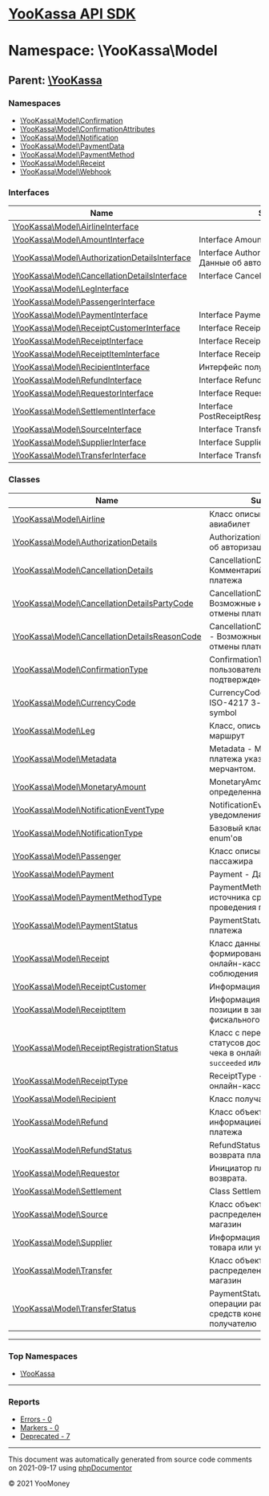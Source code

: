 # [YooKassa API SDK](../home.md)

# Namespace: \YooKassa\Model
## Parent: [\YooKassa](../namespaces/yookassa.md)
### Namespaces
* [\YooKassa\Model\Confirmation](../namespaces/yookassa-model-confirmation.md)
* [\YooKassa\Model\ConfirmationAttributes](../namespaces/yookassa-model-confirmationattributes.md)
* [\YooKassa\Model\Notification](../namespaces/yookassa-model-notification.md)
* [\YooKassa\Model\PaymentData](../namespaces/yookassa-model-paymentdata.md)
* [\YooKassa\Model\PaymentMethod](../namespaces/yookassa-model-paymentmethod.md)
* [\YooKassa\Model\Receipt](../namespaces/yookassa-model-receipt.md)
* [\YooKassa\Model\Webhook](../namespaces/yookassa-model-webhook.md)
### Interfaces
| Name | Summary |
| ---- | ------- |
| [\YooKassa\Model\AirlineInterface](../classes/YooKassa-Model-AirlineInterface.md) |  |
| [\YooKassa\Model\AmountInterface](../classes/YooKassa-Model-AmountInterface.md) | Interface AmountInterface |
| [\YooKassa\Model\AuthorizationDetailsInterface](../classes/YooKassa-Model-AuthorizationDetailsInterface.md) | Interface AuthorizationDetailsInterface - Данные об авторизации платежа |
| [\YooKassa\Model\CancellationDetailsInterface](../classes/YooKassa-Model-CancellationDetailsInterface.md) | Interface CancellationDetailsInterface |
| [\YooKassa\Model\LegInterface](../classes/YooKassa-Model-LegInterface.md) |  |
| [\YooKassa\Model\PassengerInterface](../classes/YooKassa-Model-PassengerInterface.md) |  |
| [\YooKassa\Model\PaymentInterface](../classes/YooKassa-Model-PaymentInterface.md) | Interface PaymentInterface |
| [\YooKassa\Model\ReceiptCustomerInterface](../classes/YooKassa-Model-ReceiptCustomerInterface.md) | Interface ReceiptCustomerInterface |
| [\YooKassa\Model\ReceiptInterface](../classes/YooKassa-Model-ReceiptInterface.md) | Interface ReceiptInterface |
| [\YooKassa\Model\ReceiptItemInterface](../classes/YooKassa-Model-ReceiptItemInterface.md) | Interface ReceiptItemInterface |
| [\YooKassa\Model\RecipientInterface](../classes/YooKassa-Model-RecipientInterface.md) | Интерфейс получателя платежа. |
| [\YooKassa\Model\RefundInterface](../classes/YooKassa-Model-RefundInterface.md) | Interface RefundInterface |
| [\YooKassa\Model\RequestorInterface](../classes/YooKassa-Model-RequestorInterface.md) | Interface RequestorInterface |
| [\YooKassa\Model\SettlementInterface](../classes/YooKassa-Model-SettlementInterface.md) | Interface PostReceiptResponseSettlementInterface |
| [\YooKassa\Model\SourceInterface](../classes/YooKassa-Model-SourceInterface.md) | Interface TransferInterface |
| [\YooKassa\Model\SupplierInterface](../classes/YooKassa-Model-SupplierInterface.md) | Interface SupplierInterface |
| [\YooKassa\Model\TransferInterface](../classes/YooKassa-Model-TransferInterface.md) | Interface TransferInterface |
### Classes
| Name | Summary |
| ---- | ------- |
| [\YooKassa\Model\Airline](../classes/YooKassa-Model-Airline.md) | Класс описывающий авиабилет |
| [\YooKassa\Model\AuthorizationDetails](../classes/YooKassa-Model-AuthorizationDetails.md) | AuthorizationDetails - Данные об авторизации платежа |
| [\YooKassa\Model\CancellationDetails](../classes/YooKassa-Model-CancellationDetails.md) | CancellationDetails - Комментарий к отмене платежа |
| [\YooKassa\Model\CancellationDetailsPartyCode](../classes/YooKassa-Model-CancellationDetailsPartyCode.md) | CancellationDetailsPartyCode - Возможные инициаторы отмены платежа |
| [\YooKassa\Model\CancellationDetailsReasonCode](../classes/YooKassa-Model-CancellationDetailsReasonCode.md) | CancellationDetailsReasonCode - Возможные причины отмены платежа |
| [\YooKassa\Model\ConfirmationType](../classes/YooKassa-Model-ConfirmationType.md) | ConfirmationType - Тип пользовательского процесса подтверждения платежа |Код|Описание| --- | --- |redirect|Необходимо направить плательщика на страницу партнера| |external|Необходимо ождать пока плательщик самостоятельно подтвердит платеж| |code_verification|Необходимо получить одноразовый код от плательщика для подтверждения платежа| |embedded|Необходимо получить токен для checkout.js| |qr|Необходимо получить QR-код| |
| [\YooKassa\Model\CurrencyCode](../classes/YooKassa-Model-CurrencyCode.md) | CurrencyCode - Код валюты, ISO-4217 3-alpha currency symbol |
| [\YooKassa\Model\Leg](../classes/YooKassa-Model-Leg.md) | Класс, описывающий маршрут |
| [\YooKassa\Model\Metadata](../classes/YooKassa-Model-Metadata.md) | Metadata - Метаданные платежа указанные мерчантом. |
| [\YooKassa\Model\MonetaryAmount](../classes/YooKassa-Model-MonetaryAmount.md) | MonetaryAmount - Сумма определенная в валюте |
| [\YooKassa\Model\NotificationEventType](../classes/YooKassa-Model-NotificationEventType.md) | NotificationEventType - Тип уведомления |Код|Описание| --- | --- |payment.waiting_for_capture|Успешно оплачен покупателем, ожидает подтверждения магазином (capture или aviso)| |payment.succeeded|Успешно оплачен и подтвержден магазином| |payment.canceled|Неуспех оплаты или отменен магазином| |refund.succeeded|Успешный возврат| |
| [\YooKassa\Model\NotificationType](../classes/YooKassa-Model-NotificationType.md) | Базовый класс генерируемых enum&#039;ов |
| [\YooKassa\Model\Passenger](../classes/YooKassa-Model-Passenger.md) | Класс описывающий данные пассажира |
| [\YooKassa\Model\Payment](../classes/YooKassa-Model-Payment.md) | Payment - Данные о платеже |
| [\YooKassa\Model\PaymentMethodType](../classes/YooKassa-Model-PaymentMethodType.md) | PaymentMethodType - Тип источника средств для проведения платежа |Код|Описание| --- | --- |yoo_money|Платеж из кошелька ЮMoney| |bank_card|Платеж с произвольной банковской карты| |sberbank|Платеж СбербанкОнлайн| |cash|Платеж наличными| |mobile_balance|Платеж с баланса мобильного телефона| |apple_pay|Платеж ApplePay| |google_pay|Платеж Google Pay| |qiwi|Платеж из кошелька Qiwi| |webmoney|Платеж из кошелька Webmoney| |alfabank|Платеж через Альфа-Клик| |b2b_sberbank|Сбербанк Бизнес Онлайн| |tinkoff_bank|Интернет-банк Тинькофф| |psb|ПромсвязьБанк| |installments|Заплатить по частям| |wechat|Платеж через WeChat| |
| [\YooKassa\Model\PaymentStatus](../classes/YooKassa-Model-PaymentStatus.md) | PaymentStatus - Состояние платежа |Код|Описание| --- | --- |pending|Ожидает оплаты покупателем| |waiting_for_capture|Успешно оплачен покупателем, ожидает подтверждения магазином (capture или aviso)| |succeeded|Успешно оплачен и подтвержден магазином| |canceled|Неуспех оплаты или отменен магазином (cancel)| |
| [\YooKassa\Model\Receipt](../classes/YooKassa-Model-Receipt.md) | Класс данных для формирования чека в онлайн-кассе (для соблюдения 54-ФЗ) |
| [\YooKassa\Model\ReceiptCustomer](../classes/YooKassa-Model-ReceiptCustomer.md) | Информация о плательщике |
| [\YooKassa\Model\ReceiptItem](../classes/YooKassa-Model-ReceiptItem.md) | Информация о товарной позиции в заказе, позиция фискального чека |
| [\YooKassa\Model\ReceiptRegistrationStatus](../classes/YooKassa-Model-ReceiptRegistrationStatus.md) | Класс с перечислением статусов доставки данных для чека в онлайн-кассу (`pending`, `succeeded` или `canceled`) |
| [\YooKassa\Model\ReceiptType](../classes/YooKassa-Model-ReceiptType.md) | ReceiptType - Тип чека в онлайн-кассе. |
| [\YooKassa\Model\Recipient](../classes/YooKassa-Model-Recipient.md) | Класс получателя платежа. |
| [\YooKassa\Model\Refund](../classes/YooKassa-Model-Refund.md) | Класс объекта с информацией о возврате платежа |
| [\YooKassa\Model\RefundStatus](../classes/YooKassa-Model-RefundStatus.md) | RefundStatus - Состояние возврата платежа |Код|Описание| --- | --- |pending|Ожидает обработки| |succeeded|Успешно возвращен| |canceled|В проведении возврата отказано| |
| [\YooKassa\Model\Requestor](../classes/YooKassa-Model-Requestor.md) | Инициатор платежа или возврата. |
| [\YooKassa\Model\Settlement](../classes/YooKassa-Model-Settlement.md) | Class Settlement |
| [\YooKassa\Model\Source](../classes/YooKassa-Model-Source.md) | Класс объекта распределения денег в магазин |
| [\YooKassa\Model\Supplier](../classes/YooKassa-Model-Supplier.md) | Информация о поставщике товара или услуги. |
| [\YooKassa\Model\Transfer](../classes/YooKassa-Model-Transfer.md) | Класс объекта распределения денег в магазин |
| [\YooKassa\Model\TransferStatus](../classes/YooKassa-Model-TransferStatus.md) | PaymentStatus - Статус операции распределения средств конечному получателю |Код|Описание| --- | --- |pending|Ожидает оплаты покупателем| |waiting_for_capture|Успешно оплачен покупателем, ожидает подтверждения магазином (capture или aviso)| |succeeded|Успешно оплачен и получен магазином| |canceled|Неуспех оплаты или отменен магазином (cancel)| |

---

### Top Namespaces

* [\YooKassa](../namespaces/yookassa.md)

---

### Reports
* [Errors - 0](../reports/errors.md)
* [Markers - 0](../reports/markers.md)
* [Deprecated - 7](../reports/deprecated.md)

---

This document was automatically generated from source code comments on 2021-09-17 using [phpDocumentor](http://www.phpdoc.org/)

&copy; 2021 YooMoney